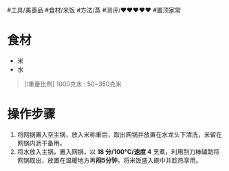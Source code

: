#工具/美善品 #食材/米饭 #方法/蒸 #测评/♥♥♥♥♥ #置顶家常 

# 食材

- 米
- 水

>[!重量比例]
>1000克水 : 50~350克米

# 操作步骤

1. 将网锅置入空主锅，放入米称重后，取出网锅并放置在水龙头下清洗，米留在网锅内沥干备用。
2. 将水放入主锅，置入网锅，以 **18 分/100°C/速度 4** 烹煮，利用刮刀棒辅助将网锅取出，放置在温暖地方再**闷5分钟**，将米饭盛入碗中并趁热享用。
